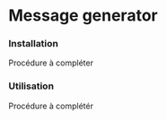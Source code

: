 # Message generator

### Installation

   Procédure à compléter

### Utilisation

   Procédure à complétér
